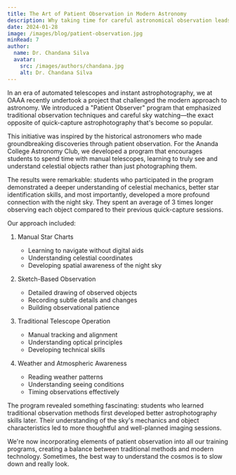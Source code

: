 ```yaml
---
title: The Art of Patient Observation in Modern Astronomy
description: Why taking time for careful astronomical observation leads to better understanding and more meaningful discoveries, even in an age of automated telescopes.
date: 2024-01-28
image: /images/blog/patient-observation.jpg
minRead: 7
author:
  name: Dr. Chandana Silva
  avatar:
    src: /images/authors/chandana.jpg
    alt: Dr. Chandana Silva
---
```


In an era of automated telescopes and instant astrophotography, we at OAAA recently undertook a project that challenged the modern approach to astronomy. We introduced a "Patient Observer" program that emphasized traditional observation techniques and careful sky watching—the exact opposite of quick-capture astrophotography that's become so popular.

This initiative was inspired by the historical astronomers who made groundbreaking discoveries through patient observation. For the Ananda College Astronomy Club, we developed a program that encourages students to spend time with manual telescopes, learning to truly see and understand celestial objects rather than just photographing them.

The results were remarkable: students who participated in the program demonstrated a deeper understanding of celestial mechanics, better star identification skills, and most importantly, developed a more profound connection with the night sky. They spent an average of 3 times longer observing each object compared to their previous quick-capture sessions.

Our approach included:

1. Manual Star Charts
   - Learning to navigate without digital aids
   - Understanding celestial coordinates
   - Developing spatial awareness of the night sky

2. Sketch-Based Observation
   - Detailed drawing of observed objects
   - Recording subtle details and changes
   - Building observational patience

3. Traditional Telescope Operation
   - Manual tracking and alignment
   - Understanding optical principles
   - Developing technical skills

4. Weather and Atmospheric Awareness
   - Reading weather patterns
   - Understanding seeing conditions
   - Timing observations effectively

The program revealed something fascinating: students who learned traditional observation methods first developed better astrophotography skills later. Their understanding of the sky's mechanics and object characteristics led to more thoughtful and well-planned imaging sessions.

We're now incorporating elements of patient observation into all our training programs, creating a balance between traditional methods and modern technology. Sometimes, the best way to understand the cosmos is to slow down and really look.
